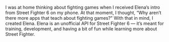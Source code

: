 I was at home thinking about fighting games when I received Elena’s intro from Street Fighter 6 on my phone. At that moment, I thought, “Why aren’t there more apps that teach about fighting games?”
With that in mind, I created Elena. Elena is an unofficial API for Street Fighter 6 — it’s meant for training, development, and having a bit of fun while learning more about Street Fighter.
